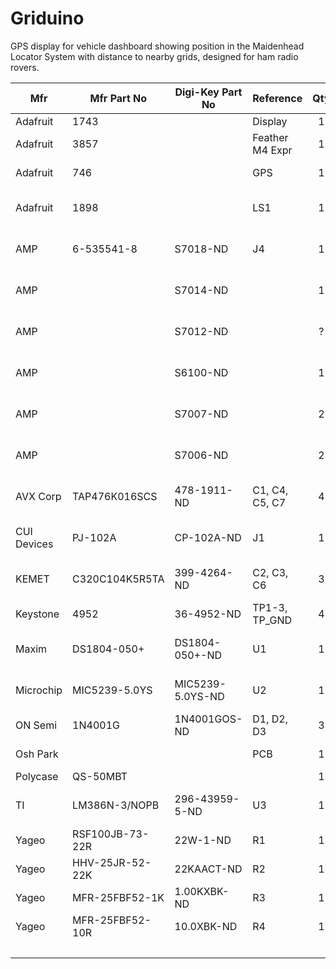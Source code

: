 # Griduino
GPS display for vehicle dashboard showing position in the Maidenhead Locator System with distance to nearby grids, designed for ham radio rovers.

| Mfr         | Mfr Part No     | Digi-Key Part No | Reference       | Qty   | USD$  | Ext$   | Description  |
| ----------- | --------------- | ---------------- | --------------- | :---: | ----- | ------ | ------------ |
| Adafruit    | 1743            |                  | Display         | 1     | 29.96 |  29.96 | TFT Display  |
| Adafruit    | 3857            |                  | Feather M4 Expr | 1     | 22.95 |  22.95 | Microcontroller Board |
| Adafruit    | 746             |                  | GPS             | 1     | 39.95 |  39.95 | Ultimate GPS, 66 channel |
| Adafruit    | 1898            |                  | LS1             | 1     |  1.85 |   1.85 | 8-ohm Mini Speaker, PCB mount |
| AMP         | 6-535541-8      | S7018-ND         | J4              | 1     |  x.xx |   x.xx | Connector 20-pos 0.1 Tin (LCD) |
| AMP         |                 | S7014-ND         |                 | 1     |  x.xx |   x.xx | Connector 16-pos 0.1 Tin (CPU) |
| AMP         |                 | S7012-ND         |                 | ?     |  x.xx |   x.xx | Connector 14-pos 0.1 Tin |
| AMP         |                 | S6100-ND         |                 | 1     |  x.xx |   x.xx | Connector 12-pos 0.1 Tin (CPU) |
| AMP         |                 | S7007-ND         |                 | 2     |  x.xx |   x.xx | Connector 9-pos 0.1 Tin (GPS) |
| AMP         |                 | S7006-ND         |                 | 2     |  x.xx |   x.xx | Connector 8-pos 0.1 Tin (Barom) |
| AVX Corp    | TAP476K016SCS   | 478-1911-ND      | C1, C4, C5, C7  | 4     |  2.67 |  10.68 | CAP Tantalum 47UF 10% 16V radial |
| CUI Devices | PJ-102A         | CP-102A-ND       | J1              | 1     |  0.64 |   0.64 | CONN PWR Jack 2X5.5 mm |
| KEMET       | C320C104K5R5TA  | 399-4264-ND      | C2, C3, C6      | 3     |  0.22 |   0.66 | CAP CER 0.1UF 50V X7R radial |
| Keystone    | 4952            | 36-4952-ND       | TP1-3, TP_GND   | 4     |  0.21 |   0.84 | PC Test Point Loop |
| Maxim       | DS1804-050+     | DS1804-050+-ND   | U1              | 1     |  2.94 |   2.94 | IC Digital Pot 50KOHM 100TAP |
| Microchip   | MIC5239-5.0YS   | MIC5239-5.0YS-ND | U2              | 1     |  2.66 |   2.66 | IC Linear Regulator 5V 500MA |
| ON Semi     | 1N4001G         | 1N4001GOS-ND     | D1, D2, D3      | 3     |  0.21 |   0.63 | Gen Purpose Diode 50V 1A |
| Osh Park    |                 |                  | PCB             | 1     | 45.00 |  45.00 | Printed Circuit Board |
| Polycase    | QS-50MBT        |                  |                 | 1     |  4.98 |   4.98 | Plastic Case |
| TI          | LM386N-3/NOPB   | 296-43959-5-ND   | U3              | 1     |  1.17 |   1.17 | Audio Amp, Class-AB Mono 700MW |
| Yageo       | RSF100JB-73-22R | 22W-1-ND         | R1              | 1     |  0.32 |   0.32 | RES 22-ohm 1W 5% axial |
| Yageo       | HHV-25JR-52-22K | 22KAACT-ND       | R2              | 1     |  0.34 |   0.34 | RES 22K 1/4W 5% axial |
| Yageo       | MFR-25FBF52-1K  | 1.00KXBK-ND      | R3              | 1     |  0.10 |   0.10 | RES 1K 1/4W 1% axial |
| Yageo       | MFR-25FBF52-10R | 10.0XBK-ND       | R4              | 1     |  0.10 |   0.10 | RES 10-ohm 1/4W 1% axial |
|             |                 |                  |                 |       | **total** | **169.50** |     |
